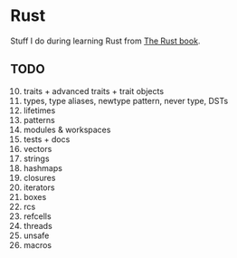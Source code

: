 # Rust

Stuff I do during learning Rust from [The Rust book](https://doc.rust-lang.org/stable/book/).

## TODO

10. traits + advanced traits + trait objects
11. types, type aliases, newtype pattern, never type, DSTs
12. lifetimes
13. patterns
14. modules & workspaces
15. tests + docs
16. vectors
17. strings
18. hashmaps
19. closures
20. iterators
21. boxes
22. rcs
23. refcells
24. threads
25. unsafe
26. macros
